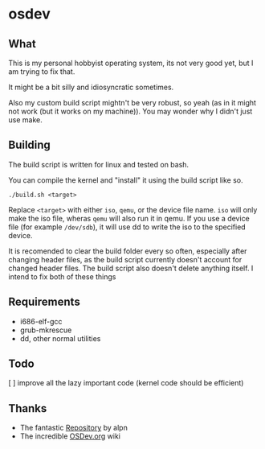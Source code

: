 osdev
===

What
---
This is my personal hobbyist operating system, its not very good yet, but I am trying to fix that. 

It might be a bit silly and idiosyncratic sometimes. 

Also my custom build script mightn't be very robust, so yeah
(as in it might not work (but it works on my machine)).
You may wonder why I didn't just use make.

Building
---
The build script is written for linux and tested on bash. 

You can compile the kernel and "install" it using the build script like so.

```
./build.sh <target>
```

Replace `<target>` with either `iso`, `qemu`, or the device file name.
`iso` will only make the iso file, wheras `qemu` will also run it in qemu.
If you use a device file (for example `/dev/sdb`), it will use dd to write the iso to the specified device.

It is recomended to clear the build folder every so often, especially after changing header files,
as the build script currently doesn't account for changed header files.
The build script also doesn't delete anything itself. I intend to fix both of these things

Requirements
---
* i686-elf-gcc
* grub-mkrescue
* dd, other normal utilities

Todo
---
[ ] improve all the lazy important code (kernel code should be efficient)

Thanks
---
* The fantastic [Repository](https://github.com/alpn/x86_starterkit) by alpn
* The incredible [OSDev.org](https://wiki.osdev.org/) wiki
